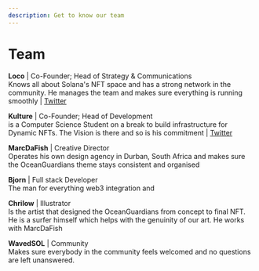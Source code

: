 ```yaml
---
description: Get to know our team
---
```


# Team

**Loco** | Co-Founder; Head of Strategy & Communications\
Knows all about Solana's NFT space and has a strong network in the community. He manages the team and makes sure everything is running smoothly | [Twitter](https://twitter.com/locotmc)

**Kulture** | Co-Founder; Head of Development\
is a Computer Science Student on a break to build infrastructure for Dynamic NFTs. The Vision is there and so is his commitment | [Twitter](https://twitter.com/KultureElectric)

**MarcDaFish** | Creative Director\
Operates his own design agency in Durban, South Africa and makes sure the OceanGuardians theme stays consistent and organised

**Bjorn** | Full stack Developer\
The man for everything web3 integration and&#x20;

**Chrilow** | Illustrator\
Is the artist that designed the OceanGuardians from concept to final NFT. He is a surfer himself which helps with the genuinity of our art. He works with MarcDaFish

**WavedSOL** | Community\
Makes sure everybody in the community feels welcomed and no questions are left unanswered.
